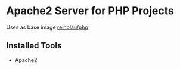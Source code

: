 Apache2 Server for PHP Projects
===============

Uses as base image [reinblau/php](https://registry.hub.docker.com/u/reinblau/php/)

Installed Tools
---------------
* Apache2
